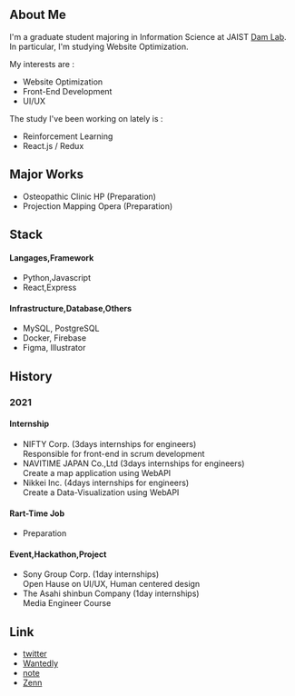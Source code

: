 ## About Me

I'm a graduate student majoring in Information Science at JAIST [Dam Lab](https://www.jaist.ac.jp/~dam/). In particular, I'm studying Website Optimization.

My interests are :
- Website Optimization
- Front-End Development 
- UI/UX

The study I've been working on lately is :
- Reinforcement Learning
- React.js / Redux

## Major Works

- Osteopathic Clinic HP (Preparation)
- Projection Mapping Opera (Preparation)

## Stack

#### Langages,Framework
- Python,Javascript
- React,Express

#### Infrastructure,Database,Others
- MySQL, PostgreSQL
- Docker, Firebase
- Figma, Illustrator

## History

### 2021

#### Internship
- NIFTY Corp. (3days internships for engineers) <br>
  Responsible for front-end in scrum development
- NAVITIME JAPAN Co.,Ltd (3days internships for engineers) <br>
  Create a map application using WebAPI
- Nikkei Inc. (4days internships for engineers) <br>
  Create a Data-Visualization using WebAPI
  
<!--#####  (Participation plan) -->

  
#### Rart-Time Job
- Preparation

#### Event,Hackathon,Project
- Sony Group Corp. (1day internships) <br> 
  Open Hause on UI/UX, Human centered design
- The Asahi shinbun Company (1day internships) <br> 
  Media Engineer Course

## Link
- [twitter](https://twitter.com/_yy616)
- [Wantedly](https://www.wantedly.com/id/yy_616)
- [note](https://note.com/_yy616_)
- [Zenn](https://zenn.dev/yy616)
<!--
**pythagoras-yamamoto/pythagoras-yamamoto** is a ✨ _special_ ✨ repository because its `README.md` (this file) appears on your GitHub profile.

Here are some ideas to get you started:

- 🔭 I’m currently working on ...
- 🌱 I’m currently learning ...
- 👯 I’m looking to collaborate on ...
- 🤔 I’m looking for help with ...
- 💬 Ask me about ...
- 📫 How to reach me: ...
- 😄 Pronouns: ...
- ⚡ Fun fact: ...
-->
